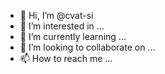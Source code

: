 - 👋 Hi, I’m @cvat-si
- 👀 I’m interested in ...
- 🌱 I’m currently learning ...
- 💞️ I’m looking to collaborate on ...
- 📫 How to reach me ...

<!---
cvat-si/cvat-si is a ✨ special ✨ repository because its `README.md` (this file) appears on your GitHub profile.
You can click the Preview link to take a look at your changes.
--->
